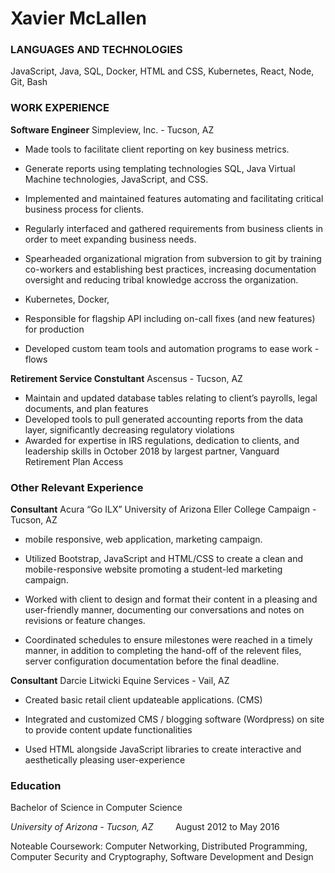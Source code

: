 # Xavier McLallen

### LANGUAGES AND TECHNOLOGIES

JavaScript, Java, SQL, Docker, HTML and CSS, Kubernetes, React, Node, Git, Bash

### WORK EXPERIENCE

<span>**Software Engineer**</span>
Simpleview, Inc. - Tucson, AZ

-   Made tools to facilitate client reporting on key business metrics. 
-   Generate reports using templating technologies SQL, Java Virtual Machine technologies, JavaScript, and CSS.
-   Implemented and maintained features automating and facilitating critical business process  for clients.
-   Regularly interfaced and gathered requirements from business clients in order to meet expanding business needs. 

-   Spearheaded organizational migration from subversion to git by training co-workers and establishing best practices, increasing documentation oversight and reducing tribal knowledge accross the organization. 
-   Kubernetes, Docker, 
-   Responsible for flagship API including on-call fixes (and new features) for production
-   Developed custom team tools and automation programs to ease work - flows

<span>**Retirement Service Constultant**</span>
Ascensus - Tucson, AZ

-   Maintain and updated database tables relating to client’s payrolls, legal documents, and plan features
-   Developed tools to pull generated accounting reports from the data layer, significantly decreasing regulatory violations
-   Awarded for expertise in IRS regulations, dedication to clients, and leadership skills in October 2018 by largest partner, Vanguard Retirement Plan Access


### Other Relevant Experience

<span>**Consultant**</span>
Acura “Go ILX” University of Arizona Eller College Campaign - Tucson, AZ

  - mobile responsive, web application, marketing campaign.

-   Utilized Bootstrap, JavaScript and HTML/CSS to create a clean and mobile-responsive website promoting a student-led marketing campaign.

-   Worked with client to design and format their content in a pleasing and user-friendly manner, documenting our conversations and notes on revisions or feature changes.

-   Coordinated schedules to ensure milestones were reached in a timely manner, in addition to completing the hand-off of the relevent files, server configuration documentation before the final deadline.

<span>**Consultant**</span>
Darcie Litwicki Equine Services - Vail, AZ
-   Created basic retail client updateable applications. (CMS)

-   Integrated and customized CMS / blogging software (Wordpress) on site to provide content update functionalities

-   Used HTML alongside JavaScript libraries to create interactive and aesthetically pleasing user-experience


### Education

Bachelor of Science in Computer Science

<span>*University of Arizona - Tucson, AZ*</span> &nbsp;&nbsp;&nbsp;&nbsp;&nbsp;&nbsp;&nbsp; August 2012 to May 2016

Noteable Coursework: Computer Networking, Distributed Programming, Computer Security and Cryptography, Software Development and Design
